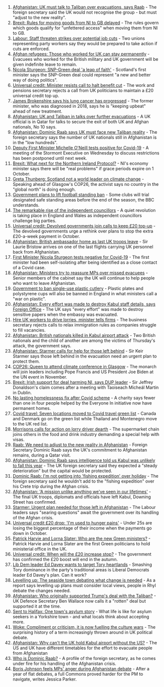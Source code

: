 1. [Afghanistan: UK must talk to Taliban over evacuations, says Raab](https://www.bbc.co.uk/news/uk-58417078?at_medium=RSS&at_campaign=KARANGA) - The foreign secretary said the UK would not recognise the group - but must "adjust to the new reality".
2. [Brexit: Rules for moving goods from NI to GB delayed](https://www.bbc.co.uk/news/uk-northern-ireland-58411406?at_medium=RSS&at_campaign=KARANGA) - The rules govern which goods qualify for "unfettered access" when moving them from NI to GB.
3. [Labour: Staff threaten strikes over potential job cuts](https://www.bbc.co.uk/news/uk-politics-58409643?at_medium=RSS&at_campaign=KARANGA) - Two unions representing party workers say they would be prepared to take action if cuts are enforced.
4. [Afghan refugees: Those who worked for UK can stay permanently](https://www.bbc.co.uk/news/uk-58402721?at_medium=RSS&at_campaign=KARANGA) - Evacuees who worked for the British military and UK government will be given indefinite leave to remain.
5. [Nicola Sturgeon: SNP-Green deal 'a leap of faith'](https://www.bbc.co.uk/news/uk-scotland-scotland-politics-58395994?at_medium=RSS&at_campaign=KARANGA) - Scotland's first minister says the SNP-Green deal could represent "a new and better way of doing politics".
6. [Universal credit: Minister resists call to halt benefit cut](https://www.bbc.co.uk/news/uk-politics-58400997?at_medium=RSS&at_campaign=KARANGA) - The work and pensions secretary rejects a call from UK politicians to maintain a £20 universal credit top up.
7. [James Brokenshire says his lung cancer has progressed](https://www.bbc.co.uk/news/uk-politics-58399308?at_medium=RSS&at_campaign=KARANGA) - The former minister, who was diagnosed in 2018, says he is "keeping upbeat" ahead of new treatment.
8. [Afghanistan: UK and Taliban in talks over further evacuations](https://www.bbc.co.uk/news/uk-58403050?at_medium=RSS&at_campaign=KARANGA) - A UK official is in Qatar for talks to secure the exit of both UK and Afghan nationals, No 10 says.
9. [Afghanistan: Dominic Raab says UK must face new Taliban reality](https://www.bbc.co.uk/news/uk-58389977?at_medium=RSS&at_campaign=KARANGA) - The foreign secretary says the number of UK nationals still in Afghanistan is in the "low hundreds".
10. [Deputy First Minister Michelle O'Neill tests positive for Covid-19](https://www.bbc.co.uk/news/uk-northern-ireland-58393886?at_medium=RSS&at_campaign=KARANGA) - A meeting of the Stormont Executive on Wednesday to discuss restrictions has been postponed until next week.
11. [Brexit: What next for the Northern Ireland Protocol?](https://www.bbc.co.uk/news/uk-northern-ireland-58356075?at_medium=RSS&at_campaign=KARANGA) - NI's economy minister says there will be "real problems" if grace periods expire on 1 October.
12. [Greta Thunberg: Scotland not a world leader on climate change](https://www.bbc.co.uk/news/uk-scotland-58387017?at_medium=RSS&at_campaign=KARANGA) - Speaking ahead of Glasgow's COP26, the activist says no country in the "global north" is doing enough.
13. [Government plans to lift football standing ban](https://www.bbc.co.uk/news/uk-politics-58357046?at_medium=RSS&at_campaign=KARANGA) - Some clubs will trial designated safe standing areas before the end of the season, the BBC understands.
14. [The remarkable rise of the independent councillors](https://www.bbc.co.uk/news/uk-politics-58244507?at_medium=RSS&at_campaign=KARANGA) - A quiet revolution is taking place in England and Wales as independent councillors challenge big parties.
15. [Universal credit: Devolved governments join calls to keep £20 top-up](https://www.bbc.co.uk/news/uk-58384578?at_medium=RSS&at_campaign=KARANGA) - The devolved governments urge a rethink over plans to stop the extra £20-a-week payment in October.
16. [Afghanistan: British ambassador home as last UK troops leave](https://www.bbc.co.uk/news/uk-58372437?at_medium=RSS&at_campaign=KARANGA) - Sir Laurie Bristow arrives on one of the last flights carrying UK personnel back from Afghanistan.
17. [First Minister Nicola Sturgeon tests negative for Covid-19](https://www.bbc.co.uk/news/uk-scotland-scotland-politics-58361884?at_medium=RSS&at_campaign=KARANGA) - The first minister had been self-isolating after being identified as a close contact of a Covid case.
18. [Afghanistan: Ministers try to reassure MPs over missed evacuees](https://www.bbc.co.uk/news/uk-58366225?at_medium=RSS&at_campaign=KARANGA) - Senior members of the cabinet say the UK will continue to help people who want to leave Afghanistan.
19. [Government to ban single-use plastic cutlery](https://www.bbc.co.uk/news/uk-politics-58360064?at_medium=RSS&at_campaign=KARANGA) - Plastic plates and polystyrene cups will also be banned in England in what ministers call a "war on plastic".
20. [Afghanistan: Every effort was made to destroy Kabul staff details, says Foreign Office](https://www.bbc.co.uk/news/uk-58351938?at_medium=RSS&at_campaign=KARANGA) - The UK says "every effort" was made to destroy sensitive papers when the embassy was evacuated.
21. [Hire UK workers to drive lorries, minister tells firms](https://www.bbc.co.uk/news/uk-58364308?at_medium=RSS&at_campaign=KARANGA) - The business secretary rejects calls to relax immigration rules as companies struggle to fill vacancies.
22. [Afghanistan: British nationals killed in Kabul airport attack](https://www.bbc.co.uk/news/uk-58360592?at_medium=RSS&at_campaign=KARANGA) - Two British nationals and the child of another are among the victims of Thursday's attack, the government says.
23. [Afghanistan: Starmer calls for help for those left behind](https://www.bbc.co.uk/news/uk-politics-58358666?at_medium=RSS&at_campaign=KARANGA) - Sir Keir Starmer says those left behind in the evacuation need an urgent plan to protect them.
24. [COP26: Queen to attend climate conference in Glasgow](https://www.bbc.co.uk/news/uk-scotland-58360381?at_medium=RSS&at_campaign=KARANGA) - The monarch will join leaders including Pope Francis and US President Joe Biden at the UN event in November.
25. [Brexit: Irish support for deal harming NI, says DUP leader](https://www.bbc.co.uk/news/uk-northern-ireland-58348119?at_medium=RSS&at_campaign=KARANGA) - Sir Jeffrey Donaldson's claim comes after a meeting with Taoiseach Micheál Martin in Dublin.
26. [No lasting homelessness fix after Covid scheme](https://www.bbc.co.uk/news/uk-politics-58334379?at_medium=RSS&at_campaign=KARANGA) - A charity says fewer than one in four people helped by the Everyone In initiative now have permanent homes.
27. [Covid travel: Seven locations moved to Covid travel green list](https://www.bbc.co.uk/news/uk-58348541?at_medium=RSS&at_campaign=KARANGA) - Canada and Denmark go on the green list while Thailand and Montenegro move to the UK red list.
28. [Morrisons calls for action on lorry driver dearth](https://www.bbc.co.uk/news/business-58353738?at_medium=RSS&at_campaign=KARANGA) - The supermarket chain joins others in the food and drink industry demanding a special help with visas.
29. [Raab: We need to adjust to the new reality in Afghanistan](https://www.bbc.co.uk/news/uk-politics-58422878?at_medium=RSS&at_campaign=KARANGA) - Foreign Secretary Dominic Raab says the UK's commitment to Afghanistan remains, during a Qatar visit.
30. [Afghanistan: Dominic Raab says intelligence told us Kabul was unlikely to fall this year](https://www.bbc.co.uk/news/uk-politics-58413729?at_medium=RSS&at_campaign=KARANGA) - The UK foreign secretary said they expected a "steady deterioration" but the capital would be protected.
31. [Dominic Raab: I'm not getting into 'fishing expedition' over holiday](https://www.bbc.co.uk/news/uk-politics-58413727?at_medium=RSS&at_campaign=KARANGA) - The foreign secretary said he wouldn't add to the "fishing expedition" over his Crete trip during the Afghan crisis.
32. [Afghanistan: 'A mission unlike anything we've seen in our lifetimes'](https://www.bbc.co.uk/news/uk-58374759?at_medium=RSS&at_campaign=KARANGA) - The final UK troops, diplomats and officials have left Kabul, Downing Street has confirmed.
33. [Starmer: Urgent plan needed for those left in Afghanistan](https://www.bbc.co.uk/news/uk-58353651?at_medium=RSS&at_campaign=KARANGA) - The Labour leaders says "searing questions" await the government over its handling of the Afghan crisis.
34. [Universal credit £20 drop: 'I'm used to hunger pains'](https://www.bbc.co.uk/news/newsbeat-58186978?at_medium=RSS&at_campaign=KARANGA) - Under 25s are losing the biggest percentage of their income when the payments go down in October.
35. [Patrick Harvie and Lorna Slater: Who are the new Green ministers?](https://www.bbc.co.uk/news/uk-scotland-scotland-politics-58268743?at_medium=RSS&at_campaign=KARANGA) - Patrick Harvie and Lorna Slater are the first Green politicians to hold ministerial office in the UK.
36. [Universal credit: When will the £20 increase stop?](https://www.bbc.co.uk/news/uk-41487126?at_medium=RSS&at_campaign=KARANGA) - The government has confirmed the £20 boost will end in the autumn.
37. [Lib Dem leader Ed Davey wants to target Tory heartlands](https://www.bbc.co.uk/news/uk-politics-58306872?at_medium=RSS&at_campaign=KARANGA) - Smashing Tory dominance in the party's traditional areas is Liberal Democrats leader Ed Davey's plan. Can it work?
38. [Levelling up: The seaside town debating what change is needed](https://www.bbc.co.uk/news/uk-58248594?at_medium=RSS&at_campaign=KARANGA) - As a report says levelling up plans must consider local views, people in Rhyl debate the changes needed.
39. [Afghanistan: Who originally supported Trump's deal with the Taliban?](https://www.bbc.co.uk/news/58271943?at_medium=RSS&at_campaign=KARANGA) - UK Defence Secretary Ben Wallace now calls it a "rotten" deal but supported it at the time.
40. [Sent to Halifax: One town's asylum story](https://www.bbc.co.uk/news/uk-politics-58270841?at_medium=RSS&at_campaign=KARANGA) - What life is like for asylum seekers in a Yorkshire town - and what locals think about accepting more.
41. [Woke: Compliment or criticism, it is now fuelling the culture wars](https://www.bbc.co.uk/news/uk-politics-58281576?at_medium=RSS&at_campaign=KARANGA) - The surprising history of a term increasingly thrown around in UK political debate.
42. [Afghanistan: Why can't the UK hold Kabul airport without the US?](https://www.bbc.co.uk/news/world-58305185?at_medium=RSS&at_campaign=KARANGA) - The US and UK have different timetables for the effort to evacuate people from Afghanistan
43. [Who is Dominic Raab?](https://www.bbc.co.uk/news/uk-politics-52064637?at_medium=RSS&at_campaign=KARANGA) - A profile of the foreign secretary, as he comes under fire for his handling of the Afghanistan crisis.
44. [Boris Johnson feels MPs' anger during Afghanistan debate](https://www.bbc.co.uk/news/uk-politics-58256616?at_medium=RSS&at_campaign=KARANGA) - After a year of flat debates, a full Commons proved harder for the PM to navigate, writes Jessica Parker.
